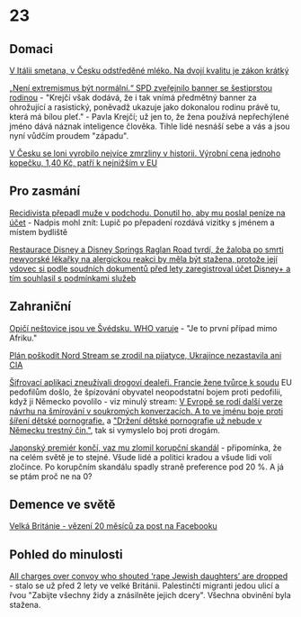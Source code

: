 # 23

## Domaci 

[V Itálii smetana, v Česku odstředěné mléko. Na dvojí kvalitu je zákon krátký](https://www.novinky.cz/clanek/ekonomika-v-italii-smetana-v-cesku-odstredene-mleko-na-dvoji-kvalitu-je-zakon-kratky-40483962)

[„Není extremismus být normální.“ SPD zveřejnilo banner se šestiprstou rodinou](https://www.idnes.cz/zpravy/domaci/spd-kampan-politika-volby-kraje-rodina-sest-prstu-banner.A240813_165920_domaci_svm) - "Krejčí však dodává, že i tak vnímá předmětný banner za ohrožující a rasistický, poněvadž ukazuje jako dokonalou rodinu právě tu, která má bílou pleť." - Pavla Krejčí; už jen to, že žena používá nepřechýlené jméno dává náznak inteligence člověka. Tihle lidé nesnáší sebe a vás a jsou nyní vůdčím proudem "západu".

[V Česku se loni vyrobilo nejvíce zmrzliny v historii. Výrobní cena jednoho kopečku, 1,40 Kč, patří k nejnižším v EU](https://zpravy.kurzy.cz/780075-v-cesku-se-loni-vyrobilo-nejvice-zmrzliny-v-historii-vyrobni-cena-jednoho-kopecku-1-40-kc-patri/)

## Pro zasmání
[Recidivista přepadl muže v podchodu. Donutil ho, aby mu poslal peníze na účet](https://www.novinky.cz/clanek/krimi-recidivista-prepadl-muze-v-podchodu-donutil-ho-aby-mu-poslal-penize-na-ucet-40483931) - Nadpis mohl znít: Lupič po přepadení rozdává vizitky s jménem a místem bydliště

[Restaurace Disney a Disney Springs Raglan Road tvrdí, že žaloba po smrti newyorské lékařky na alergickou reakci by měla být stažena, protože její vdovec si podle soudních dokumentů před lety zaregistroval účet Disney+ a tím souhlasil s podmínkami služeb](https://www.foxbusiness.com/lifestyle/disney-citing-widowers-app-account-ticket-purchase-reason-throw-out-fatal-allergic-reaction-lawsuit)

## Zahraniční

[Opičí neštovice jsou ve Švédsku. WHO varuje](https://www.novinky.cz/clanek/zahranicni-evropa-prvni-pripad-mimo-afriku-opici-nestovice-jsou-ve-svedsku-40484302) - "Je to první případ mimo Afriku."

[Plán poškodit Nord Stream se zrodil na pijatyce, Ukrajince nezastavila ani CIA](https://www.idnes.cz/zpravy/zahranicni/nord-stream-ukrajina-vybuch-tajna-operace-wsj.A240815_113200_zahranicni_bro)

[Šifrovací aplikaci zneužívali drogoví dealeři. Francie žene tvůrce k soudu](https://www.novinky.cz/clanek/internet-a-pc-software-sifrovaci-aplikaci-zneuzivali-drogovi-dealeri-francie-zene-tvurce-k-soudu-40484021) EU pedofilům došlo, že špízování obyvatel neopodstatní bojem proti pedofilii, když ji Německo povolilo - viz minulý stream: [V Evropě se rodí další verze návrhu na šmírování v soukromých konverzacích. A to ve jménu boje proti šíření dětské pornografie.](https://echo24.cz/a/H9mfZ/zpravy-svet-navrh-eu-smirovani-zpravy-skenovani-soukromych-konverzaci) a ["Držení dětské pornografie už nebude v Německu trestný čin."](https://www.novinky.cz/clanek/zahranicni-nemecko-snizilo-tresty-za-drzeni-detske-pornografie-40472973), tak si vymyslelo boj proti drogám.

[Japonský premiér končí, vaz mu zlomil korupční skandál](https://www.novinky.cz/clanek/zahranicni-konci-v-politice-40484016) - připomínka, že na celém světě je to stejné. Všude lidé a politici kradou a všude lidi volí zločince. Po korupčním skandálu spadly straně preference pod 20 %. A já se ptám proč ne na 0?

## Demence ve světě
[Velká Británie - vězení 20 měsíců za post na Facebooku](https://www.youtube.com/shorts/16O8ZyCO94k)

## Pohled do minulosti 

[All charges over convoy who shouted ‘rape Jewish daughters’ are dropped](https://metro.co.uk/2022/11/20/all-charges-over-convoy-who-shouted-rape-jewish-daughters-are-dropped-17793247/) - stalo se už před 2 lety ve velké Británii. Palestinčtí migranti jedou ulicí a řvou "Zabijte všechny židy a znásilněte jejich dcery". Všechna obvinění byla stažena.

